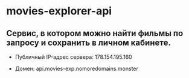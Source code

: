 # movies-explorer-api

Сервис, в котором можно найти фильмы по запросу и сохранить в личном кабинете.
---

* Публичный IP-адрес сервера: 178.154.195.160

* Домен: api.movies-exp.nomoredomains.monster
